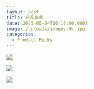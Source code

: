 ```yaml
---
layout: post
title: 产品推荐
date: 2025-05-24T10:16:00.000Z
image: /uploads/images-9-.jpg
categories:
  - Product Picks
---
```



![](/uploads/adss00073.jpg)

![](/uploads/adss00055.jpg)

![](/uploads/adss00136.jpg)
